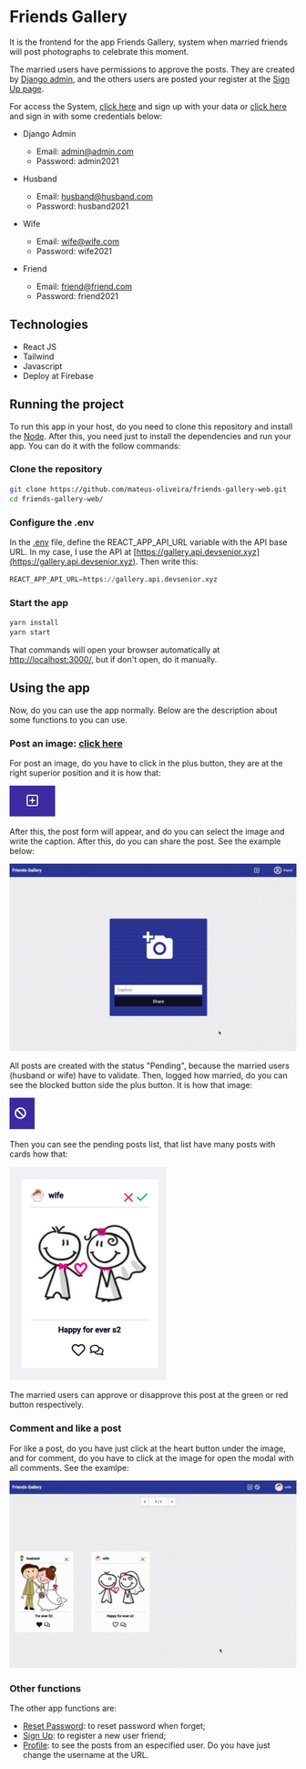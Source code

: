 # Friends Gallery

It is the frontend for the app Friends Gallery, system when married friends will post photographs to celebrate this moment. 

The married users have permissions to approve the posts. They are created by [Django admin](https://gallery.api.devsenior.xyz/admin/), and the others users are posted your register at the [Sign Up page](https://gallery.devsenior.xyz/signup/).

For access the System, [click here](https://gallery.devsenior.xyz/signup/) and sign up with your data or [click here](https://gallery.devsenior.xyz/) and sign in with some credentials below:

* Django Admin
    * Email: admin@admin.com
    * Password: admin2021

* Husband
    * Email: husband@husband.com
    * Password: husband2021

* Wife
    * Email: wife@wife.com
    * Password: wife2021

* Friend
    * Email: friend@friend.com
    * Password: friend2021


## Technologies

* React JS
* Tailwind
* Javascript
* Deploy at Firebase

## Running the project

To run this app in your host, do you need to clone this repository and install the [Node](https://nodejs.org/en/download/). After this, you need just to install the dependencies and run your app. You can do it with the follow commands:

### Clone the repository

```bash
git clone https://github.com/mateus-oliveira/friends-gallery-web.git
cd friends-gallery-web/
```
### Configure the .env

In the [.env](./.env.example) file, define the REACT_APP_API_URL variable with the API base URL. In my case, I use the API at [https://gallery.api.devsenior.xyz](https://gallery.api.devsenior.xyz). Then write this:

```python
REACT_APP_API_URL=https://gallery.api.devsenior.xyz
```
### Start the app

```bash
yarn install
yarn start
```

That commands will open your browser automatically at [http://localhost:3000/](http://localhost:3000/), but if don't open, do it manually.

## Using the app

Now, do you can use the app normally. Below are the description about some functions to you can use.
### Post an image: [click here](https://gallery.devsenior.xyz/add-post)

For post an image, do you have to click in the plus button, they are at the right superior position and it is how that:

![plus](./src/assets/plus.png)

After this, the post form will appear, and do you can select the image and write the caption. After this, do you can share the post. See the example below:

![postgif](./src/assets/post.gif)

All posts are created with the status "Pending", because the married users (husband or wife) have to validate. Then, logged how married, do you can see the blocked button side the plus button. It is how that image:

![blocked](./src/assets/blocked.png)

Then you can see the pending posts list, that list have many posts with cards how that:

![post](./src/assets/post.png)

The married users can approve or disapprove this post at the green or red button respectively.

### Comment and like a post

For like a post, do you have just click at the heart button under the image, and for comment, do you have to click at the image for open the modal  with all comments. See the examlpe:

![comment](./src/assets/comment.gif)

### Other functions

The other app functions are:

* [Reset Password](https://gallery.devsenior.xyz/redefine-password/): to reset password when forget;
* [Sign Up](https://gallery.devsenior.xyz/signup/): to register a new user friend;
* [Profile](https://gallery.devsenior.xyz/profile/): to see the posts from an especified user. Do you have just change the username at the URL.